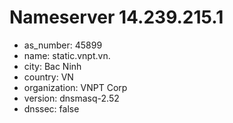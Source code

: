 # Nameserver 14.239.215.1

* as_number: 45899
* name: static.vnpt.vn.
* city: Bac Ninh
* country: VN
* organization: VNPT Corp
* version: dnsmasq-2.52
* dnssec: false
